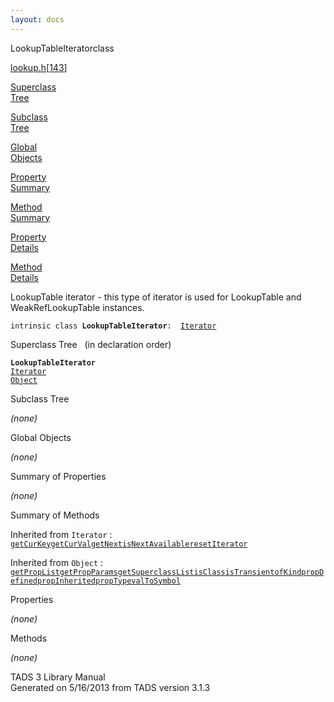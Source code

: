 ```yaml
---
layout: docs
---
```

<span class="title">LookupTableIterator</span><span class="type">class</span>

[lookup.h](../file/lookup.h.html)\[[143](../source/lookup.h.html#143)\]

[Superclass  
Tree](#_SuperClassTree_)

[Subclass  
Tree](#_SubClassTree_)

[Global  
Objects](#_ObjectSummary_)

[Property  
Summary](#_PropSummary_)

[Method  
Summary](#_MethodSummary_)

[Property  
Details](#_Properties_)

[Method  
Details](#_Methods_)



LookupTable iterator - this type of iterator is used for LookupTable and
WeakRefLookupTable instances.

`intrinsic class `**`LookupTableIterator`**` :   `[`Iterator`](../object/Iterator.html)



<span id="_SuperClassTree_"></span>



<span class="hdln">Superclass Tree</span>   (in declaration order)



**`LookupTableIterator`**  
[`Iterator`](../object/Iterator.html)  
[`Object`](../object/Object.html)  
<span id="_SubClassTree_"></span>



<span class="hdln">Subclass Tree</span>  



*(none)* <span id="_ObjectSummary_"></span>



<span class="hdln">Global Objects</span>  



*(none)* <span id="_PropSummary_"></span>



<span class="hdln">Summary of Properties</span>  









*(none)* <span id="_MethodSummary_"></span>



<span class="hdln">Summary of Methods</span>  





Inherited from `Iterator` :  
[`getCurKey`](../object/Iterator.html#getCurKey)[`getCurVal`](../object/Iterator.html#getCurVal)[`getNext`](../object/Iterator.html#getNext)[`isNextAvailable`](../object/Iterator.html#isNextAvailable)[`resetIterator`](../object/Iterator.html#resetIterator)

Inherited from `Object` :  
[`getPropList`](../object/Object.html#getPropList)[`getPropParams`](../object/Object.html#getPropParams)[`getSuperclassList`](../object/Object.html#getSuperclassList)[`isClass`](../object/Object.html#isClass)[`isTransient`](../object/Object.html#isTransient)[`ofKind`](../object/Object.html#ofKind)[`propDefined`](../object/Object.html#propDefined)[`propInherited`](../object/Object.html#propInherited)[`propType`](../object/Object.html#propType)[`valToSymbol`](../object/Object.html#valToSymbol)

<span id="_Properties_"></span>



<span class="hdln">Properties</span>  



*(none)* <span id="_Methods_"></span>



<span class="hdln">Methods</span>  



*(none)*



TADS 3 Library Manual  
Generated on 5/16/2013 from TADS version 3.1.3


